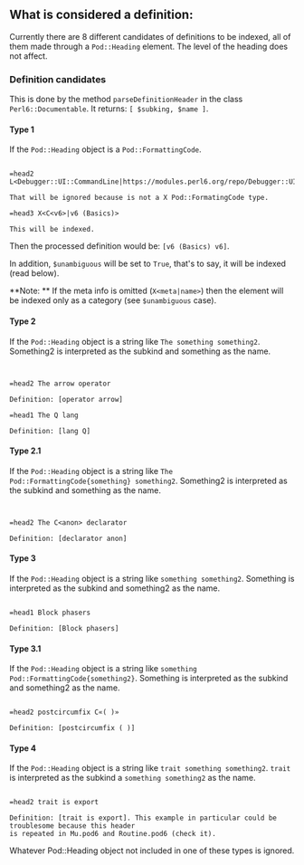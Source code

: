 ## What is considered a definition:

Currently there are 8 different candidates of definitions to be indexed, all of them made through a `Pod::Heading` element.
The level of the heading does not affect.

### Definition candidates

This is done by the method `parseDefinitionHeader` in the class `Perl6::Documentable`.
It returns: `[ $subking, $name ]`.

#### Type 1

If the `Pod::Heading` object is a `Pod::FormattingCode`.

```perl6

=head2 L<Debugger::UI::CommandLine|https://modules.perl6.org/repo/Debugger::UI::CommandLine>

That will be ignored because is not a X Pod::FormatingCode type.

=head3 X<C<v6>|v6 (Basics)>

This will be indexed.

```

Then the processed definition would be: `[v6 (Basics) v6]`.

In addition, `$unambiguous` will be set to `True`, that's to say, it will be indexed (read below).

**Note: ** If the meta info is omitted (`X<meta|name>`) then the element
will be indexed only as a category (see `$unambiguous` case).

#### Type 2

If the `Pod::Heading` object is a string like `The something something2`. Something2 is interpreted as
the subkind and something as the name.

```perl6


=head2 The arrow operator

Definition: [operator arrow]

=head1 The Q lang

Definition: [lang Q]

```

#### Type 2.1

If the `Pod::Heading` object is a string like `The Pod::FormattingCode{something} something2`. Something2 is interpreted as the subkind and something as the name.

```perl6


=head2 The C<anon> declarator

Definition: [declarator anon]

```

#### Type 3

If the `Pod::Heading` object is a string like `something something2`. Something is interpreted as
the subkind and something2 as the name.

```perl6

=head1 Block phasers

Definition: [Block phasers]

```

#### Type 3.1

If the `Pod::Heading` object is a string like `something Pod::FormattingCode{something2}`. Something is interpreted as the subkind and something2 as the name.

```perl6

=head2 postcircumfix C«( )»

Definition: [postcircumfix ( )]

```

#### Type 4

If the `Pod::Heading` object is a string like `trait something something2`. `trait` is interpreted as
the subkind a `something something2` as the name.

```perl6

=head2 trait is export

Definition: [trait is export]. This example in particular could be troublesome because this header
is repeated in Mu.pod6 and Routine.pod6 (check it).

```

Whatever Pod::Heading object not included in one of these types is ignored.
